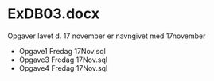 # ExDB03.docx
Opgaver lavet d. 17 november er navngivet med 17november
* Opgave1 Fredag 17Nov.sql
* Opgave3 Fredag 17Nov.sql
* Opgave4 Fredag 17Nov.sql


